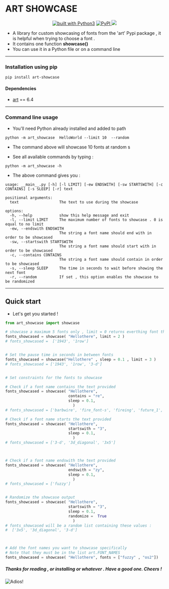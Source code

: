# ART SHOWCASE
<div align="center">
<a href="https://www.python.org/"><img src="https://img.shields.io/badge/built%20with-Python3-green.svg" alt="built with Python3"></a>
		<a href="https://pepy.tech/projects/art_showcase"><img src="https://static.pepy.tech/badge/art_showcase" alt="PyPI">
<a href="https://github.com/victhepythonista/art_showcase"><img src="https://img.shields.io/github/stars/victhepythonista/art_showcase.svg?style=social&label=Stars"></a>
</div>

- A  library for custom showcasing of fonts from the 'art' Pypi package , it is helpful when trying to choose a font . 
- It contains one function **showcase()**
- You can use it in a Python file or on a command line 

---


### Installation using pip

```
pip install art-showcase
```

#### Dependencies

- <a href="https://pypi.org/project/art/" target="_blank"> art</a> == 6.4


---

### Command line usage

- You'll need Python already installed and added to path


```
python -m art_showcase  HelloWorld --limit 10  --random 
```
- The command above will showcase 10 fonts at random s


- See all available commands by typing :

```
python -m art_showcase -h
```

- The above command gives you :

```
usage: __main__.py [-h] [-l LIMIT] [-ew ENDSWITH] [-sw STARTSWITH] [-c CONTAINS] [-s SLEEP] [-r] text

positional arguments:
  text                  The text to use during the showcase

options:
  -h, --help            show this help message and exit
  -l, --limit LIMIT     The maximum number of fonts to showcase . 0 is equal to no limit
  -ew, --endswith ENDSWITH
                        The string a font name should end with in order to be showcased
  -sw, --startswith STARTSWITH
                        The string a font name should start with in order to be showcased
  -c, --contains CONTAINS
                        The string a font name should contain in order to be showcased
  -s, --sleep SLEEP     The time in seconds to wait before showing the next font
  -r, --random          If set , this option enables the showcase to be randomized
```


---

## Quick start

- Let's get you started !

~~~python
from art_showcase import showcase 

# showcase a maximum 5 fonts only , limit = 0 returns everthing font that meets the specs
fonts_showcased = showcase( "Hellothere", limit = 2 )
# fonts_showcased =  ['1943', '1row']


# Set the pause time in seconds in between fonts
fonts_showcased = showcase("Hellothere" , sleep = 0.1 , limit = 3 )
# fonts_showcased = ['1943', '1row', '3-d']


# Set constraints for the fonts to showcase

# Check if a font name contains the text provided
fonts_showcased = showcase( "Hellothere",
							contains = "re",
							sleep = 0.1,
							  )
# fonts_showcased = ['barbwire', 'fire_font-s', 'fireing', 'future_1', 'future_2', 'future_3', 'future_4', 'future_5', 'future_6', 'future_7', 'future_8', 'greek', 'green_be', 'ogre', 'rectangles', 'red_phoenix', 'rev', 'stforek', 'threepoint', 'trek']

# Check if a font name starts the text provided
fonts_showcased = showcase( "Hellothere",
							startswith = "3",
							sleep = 0.1,
							  )
# fonts_showcased = ['3-d', '3d_diagonal', '3x5']



# Check if a font name endswith the text provided
fonts_showcased = showcase( "Hellothere",
							endswith = "zy",
							sleep = 0.1,
							  )
# fonts_showcased = ['fuzzy']


# Randomize the showcase output
fonts_showcased = showcase( "Hellothere",
							startswith = "3",
							sleep = 0.1,
							randomize =  True
							  )
# fonts_showcased will be a random list containing these values :
#  ['3x5', '3d_diagonal', '3-d']



# Add the font names you want to showcase specifically 
# Note that they must be in the list art.FONT_NAMES
fonts_showcased = showcase( "Hellothere", fonts = ["fuzzy" , "os2"])


~~~



##### Thanks for reading , or installing or whatever . Have a good one. Cheers !

![Adios! ](https://media3.giphy.com/media/v1.Y2lkPTc5MGI3NjExdnI4bmV1MGVhcjIyZGdpam44NHJscndwcmNkazF0eW5tOHppOXhiMyZlcD12MV9pbnRlcm5hbF9naWZfYnlfaWQmY3Q9Zw/kaBU6pgv0OsPHz2yxy/giphy.gif)



